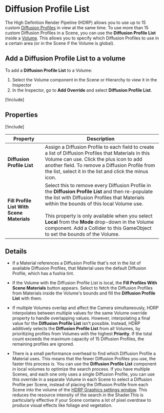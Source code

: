 # Diffusion Profile List

The High Definition Render Pipeline (HDRP) allows you to use up to 15 custom [Diffusion Profiles](diffusion-profile-reference.md) in view at the same time. To use more than 15 custom Diffusion Profiles in a Scene, you can use the **Diffusion Profile List** inside a [Volume](understand-volumes.md). This allows you to specify which Diffusion Profiles to use in a certain area (or in the Scene if the Volume is global).

## Add a Diffusion Profile List to a volume

To add a **Diffusion Profile List** to a Volume:

1. Select the Volume component in the Scene or Hierarchy to view it in the Inspector
2. In the Inspector, go to **Add Override** and select **Diffusion Profile List**.

[!include[](snippets/volume-override-api.md)]

## Properties

[!include[](snippets/Volume-Override-Enable-Properties.md)]

| **Property**                               | **Description**                                              |
| ------------------------------------------ | ------------------------------------------------------------ |
| **Diffusion Profile List**                 | Assign a Diffusion Profile to each field to create a list of Diffusion Profiles that Materials in this Volume can use. Click the plus icon to add another field. To remove a Diffusion Profile from the list, select it in the list and click the minus icon. |
| **Fill Profile List With Scene Materials** | Select this to remove every Diffusion Profile in the **Diffusion Profile List** and then re-populate the list with Diffusion Profiles that Materials within the bounds of this local Volume use. <br/><br/>This property is only available when you select **Local** from the **Mode** drop-down in the Volume component. Add a Collider to this GameObject to set the bounds of the Volume. |

## Details

- If a Material references a Diffusion Profile that's not in the list of available Diffusion Profiles, that Material uses the default Diffusion Profile, which has a fushia tint.

- If the Volume with the Diffusion Profile List is local, the **Fill Profiles With Scene Materials** button appears. Select to fetch the Diffusion Profiles from Materials inside the Volume's bounds and fill the **Diffusion Profile List** with them.

- If multiple Volumes overlap and affect the Camera simultaneously, HDRP interpolates between multiple values for the same Volume override property to handle overlapping values. However, interpolating a final value for the **Diffusion Profile List** isn't possible. Instead, HDRP additively selects the **Diffusion Profile List** from all Volumes, by prioritizing profiles from Volumes with the highest **Priority**. If the total count exceeds the maximum capacity of 15 Diffusion Profiles, the remaining profiles are ignored.

- There is a small performance overhead to find which Diffusion Profile a Material uses. This means that the fewer Diffusion Profiles you use, the faster this process is. You can use the **Diffusion Profile List** component in local volumes to optimize the search process. If you have multiple Scenes, and each one only uses a single Diffusion Profile, you can use this override in a separate Volume in each Scene to select a Diffusion Profile per Scene, instead of placing the Diffusion Profile from each Scene into the volume of the [HDRP Graphics settings window](Default-Settings-Window.md). This reduces the resource intensity of the search in the Shader.This is particularly effective if your Scene contains a lot of pixel overdraw to produce visual effects like foliage and vegetation.